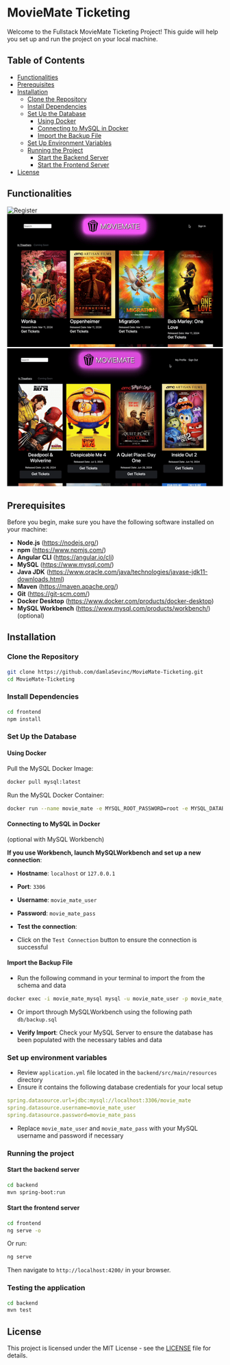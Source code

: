 # MovieMate Ticketing

Welcome to the Fullstack MovieMate Ticketing Project! This guide will help you set up and run the project on your local machine.

## Table of Contents

- [Functionalities](#functionalities)
- [Prerequisites](#prerequisites)
- [Installation](#installation)
  - [Clone the Repository](#clone-the-repository)
  - [Install Dependencies](#install-dependencies)
  - [Set Up the Database](#set-up-the-database)
    - [Using Docker](#using-docker)
    - [Connecting to MySQL in Docker](#connecting-to-mysql-in-docker)
    - [Import the Backup File](#import-the-backup-file)
  - [Set Up Environment Variables](#set-up-environment-variables)
  - [Running the Project](#running-the-project)
    - [Start the Backend Server](#start-the-backend-server)
    - [Start the Frontend Server](#start-the-frontend-server)
- [License](#license)

## Functionalities

![Register](frontend/src/assets/register.gif)
![Sign In](frontend/src/assets/sign_in.gif)
![Tickets](frontend/src/assets/profile_tickets.gif)

## Prerequisites

Before you begin, make sure you have the following software installed on your machine:

- **Node.js** (<https://nodejs.org/>)
- **npm** (<https://www.npmjs.com/>)
- **Angular CLI** (<https://angular.io/cli>)
- **MySQL** (<https://www.mysql.com/>)
- **Java JDK** (<https://www.oracle.com/java/technologies/javase-jdk11-downloads.html>)
- **Maven** (<https://maven.apache.org/>)
- **Git** (<https://git-scm.com/>)
- **Docker Desktop** (<https://www.docker.com/products/docker-desktop>)
- **MySQL Workbench** (<https://www.mysql.com/products/workbench/>) (optional)

## Installation

### Clone the Repository

```bash
git clone https://github.com/damlaSevinc/MovieMate-Ticketing.git
cd MovieMate-Ticketing
```

### Install Dependencies

```bash
cd frontend
npm install
```

### Set Up the Database

#### Using Docker

Pull the MySQL Docker Image:

```bash
docker pull mysql:latest
```

Run the MySQL Docker Container:

```bash
docker run --name movie_mate -e MYSQL_ROOT_PASSWORD=root -e MYSQL_DATABASE=movie_mate -e MYSQL_USER=movie_mate_user -e MYSQL_PASSWORD=movie_mate_pass -d mysql:latest
```

#### Connecting to MySQL in Docker

(optional with MySQL Workbench)

**If you use Workbench, launch MySQLWorkbench and set up a new connection**:

- **Hostname**: `localhost` or `127.0.0.1`
- **Port**: `3306`
- **Username**: `movie_mate_user`
- **Password**: `movie_mate_pass`

- **Test the connection**:
- Click on the `Test Connection` button to ensure the connection is successful

#### Import the Backup File

- Run the following command in your terminal to import the from the schema and data

```bash
docker exec -i movie_mate_mysql mysql -u movie_mate_user -p movie_mate_pass movie_mate < db/backup.sql
```

- Or import through MySQLWorkbench using the following path `db/backup.sql`

- **Verify Import**: Check your MySQL Server to ensure the database has been populated with the necessary tables and data

### Set up environment variables

- Review `application.yml` file located in the `backend/src/main/resources` directory
- Ensure it contains the following database credentials for your local setup

```yaml
spring.datasource.url=jdbc:mysql://localhost:3306/movie_mate
spring.datasource.username=movie_mate_user
spring.datasource.password=movie_mate_pass
```

- Replace `movie_mate_user` and `movie_mate_pass` with your MySQL username and password if necessary

### Running the project

#### Start the backend server

```bash
cd backend
mvn spring-boot:run
```

#### Start the frontend server

```bash
cd frontend
ng serve -o
```

Or run:

```bash
ng serve
```

Then navigate to `http://localhost:4200/` in your browser.

### Testing the application

```bash
cd backend
mvn test
```

## License

This project is licensed under the MIT License - see the [LICENSE](LICENSE) file for details.
